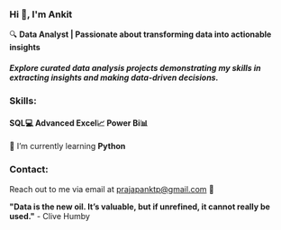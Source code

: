 ### Hi 👋, I'm Ankit

🔍 **Data Analyst | Passionate about transforming data into actionable insights**

##### Explore curated data analysis projects demonstrating my skills in extracting insights and making data-driven decisions.


### Skills:
#### SQL💻    Advanced Excel📈    Power Bi📊  

 🌱 I’m currently learning **Python**

### Contact:
Reach out to me via email at prajapanktp@gmail.com 📧


**"Data is the new oil. It’s valuable, but if unrefined, it cannot really be used."** - Clive Humby
